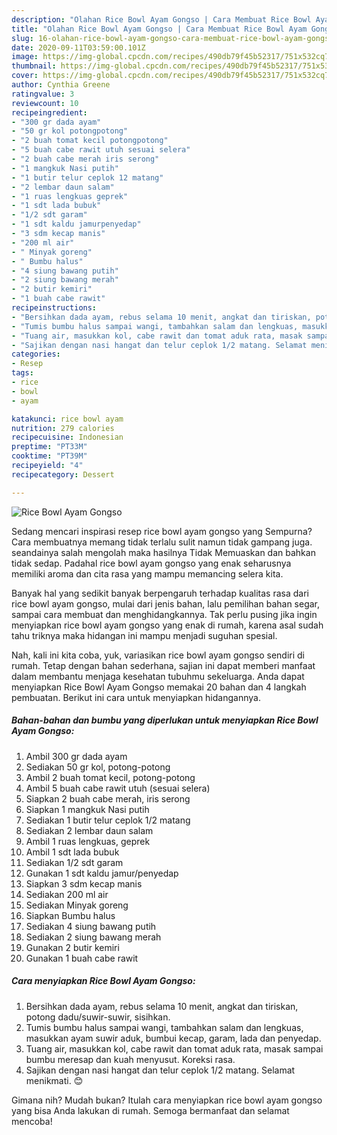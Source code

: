 ```yaml
---
description: "Olahan Rice Bowl Ayam Gongso | Cara Membuat Rice Bowl Ayam Gongso Yang Menggugah Selera"
title: "Olahan Rice Bowl Ayam Gongso | Cara Membuat Rice Bowl Ayam Gongso Yang Menggugah Selera"
slug: 16-olahan-rice-bowl-ayam-gongso-cara-membuat-rice-bowl-ayam-gongso-yang-menggugah-selera
date: 2020-09-11T03:59:00.101Z
image: https://img-global.cpcdn.com/recipes/490db79f45b52317/751x532cq70/rice-bowl-ayam-gongso-foto-resep-utama.jpg
thumbnail: https://img-global.cpcdn.com/recipes/490db79f45b52317/751x532cq70/rice-bowl-ayam-gongso-foto-resep-utama.jpg
cover: https://img-global.cpcdn.com/recipes/490db79f45b52317/751x532cq70/rice-bowl-ayam-gongso-foto-resep-utama.jpg
author: Cynthia Greene
ratingvalue: 3
reviewcount: 10
recipeingredient:
- "300 gr dada ayam"
- "50 gr kol potongpotong"
- "2 buah tomat kecil potongpotong"
- "5 buah cabe rawit utuh sesuai selera"
- "2 buah cabe merah iris serong"
- "1 mangkuk Nasi putih"
- "1 butir telur ceplok 12 matang"
- "2 lembar daun salam"
- "1 ruas lengkuas geprek"
- "1 sdt lada bubuk"
- "1/2 sdt garam"
- "1 sdt kaldu jamurpenyedap"
- "3 sdm kecap manis"
- "200 ml air"
- " Minyak goreng"
- " Bumbu halus"
- "4 siung bawang putih"
- "2 siung bawang merah"
- "2 butir kemiri"
- "1 buah cabe rawit"
recipeinstructions:
- "Bersihkan dada ayam, rebus selama 10 menit, angkat dan tiriskan, potong dadu/suwir-suwir, sisihkan."
- "Tumis bumbu halus sampai wangi, tambahkan salam dan lengkuas, masukkan ayam suwir aduk, bumbui kecap, garam, lada dan penyedap."
- "Tuang air, masukkan kol, cabe rawit dan tomat aduk rata, masak sampai bumbu meresap dan kuah menyusut. Koreksi rasa."
- "Sajikan dengan nasi hangat dan telur ceplok 1/2 matang. Selamat menikmati. 😊"
categories:
- Resep
tags:
- rice
- bowl
- ayam

katakunci: rice bowl ayam 
nutrition: 279 calories
recipecuisine: Indonesian
preptime: "PT33M"
cooktime: "PT39M"
recipeyield: "4"
recipecategory: Dessert

---
```



![Rice Bowl Ayam Gongso](https://img-global.cpcdn.com/recipes/490db79f45b52317/751x532cq70/rice-bowl-ayam-gongso-foto-resep-utama.jpg)

Sedang mencari inspirasi resep rice bowl ayam gongso yang Sempurna? Cara membuatnya memang tidak terlalu sulit namun tidak gampang juga. seandainya salah mengolah maka hasilnya Tidak Memuaskan dan bahkan tidak sedap. Padahal rice bowl ayam gongso yang enak seharusnya memiliki aroma dan cita rasa yang mampu memancing selera kita.

Banyak hal yang sedikit banyak berpengaruh terhadap kualitas rasa dari rice bowl ayam gongso, mulai dari jenis bahan, lalu pemilihan bahan segar, sampai cara membuat dan menghidangkannya. Tak perlu pusing jika ingin menyiapkan rice bowl ayam gongso yang enak di rumah, karena asal sudah tahu triknya maka hidangan ini mampu menjadi suguhan spesial.




Nah, kali ini kita coba, yuk, variasikan rice bowl ayam gongso sendiri di rumah. Tetap dengan bahan sederhana, sajian ini dapat memberi manfaat dalam membantu menjaga kesehatan tubuhmu sekeluarga. Anda dapat menyiapkan Rice Bowl Ayam Gongso memakai 20 bahan dan 4 langkah pembuatan. Berikut ini cara untuk menyiapkan hidangannya.

<!--inarticleads1-->

##### Bahan-bahan dan bumbu yang diperlukan untuk menyiapkan Rice Bowl Ayam Gongso:

1. Ambil 300 gr dada ayam
1. Sediakan 50 gr kol, potong-potong
1. Ambil 2 buah tomat kecil, potong-potong
1. Ambil 5 buah cabe rawit utuh (sesuai selera)
1. Siapkan 2 buah cabe merah, iris serong
1. Siapkan 1 mangkuk Nasi putih
1. Sediakan 1 butir telur ceplok 1/2 matang
1. Sediakan 2 lembar daun salam
1. Ambil 1 ruas lengkuas, geprek
1. Ambil 1 sdt lada bubuk
1. Sediakan 1/2 sdt garam
1. Gunakan 1 sdt kaldu jamur/penyedap
1. Siapkan 3 sdm kecap manis
1. Sediakan 200 ml air
1. Sediakan  Minyak goreng
1. Siapkan  Bumbu halus
1. Sediakan 4 siung bawang putih
1. Sediakan 2 siung bawang merah
1. Gunakan 2 butir kemiri
1. Gunakan 1 buah cabe rawit




<!--inarticleads2-->

##### Cara menyiapkan Rice Bowl Ayam Gongso:

1. Bersihkan dada ayam, rebus selama 10 menit, angkat dan tiriskan, potong dadu/suwir-suwir, sisihkan.
1. Tumis bumbu halus sampai wangi, tambahkan salam dan lengkuas, masukkan ayam suwir aduk, bumbui kecap, garam, lada dan penyedap.
1. Tuang air, masukkan kol, cabe rawit dan tomat aduk rata, masak sampai bumbu meresap dan kuah menyusut. Koreksi rasa.
1. Sajikan dengan nasi hangat dan telur ceplok 1/2 matang. Selamat menikmati. 😊




Gimana nih? Mudah bukan? Itulah cara menyiapkan rice bowl ayam gongso yang bisa Anda lakukan di rumah. Semoga bermanfaat dan selamat mencoba!
